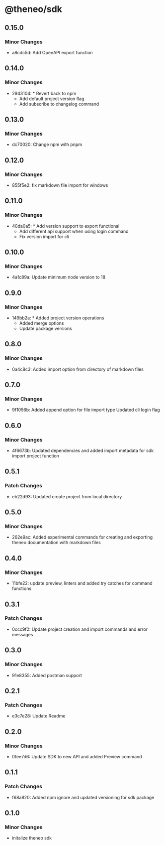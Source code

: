 # @theneo/sdk

## 0.15.0

### Minor Changes

- a8cdc5d: Add OpenAPI export function

## 0.14.0

### Minor Changes

- 2943104: \* Revert back to npm
  - Add default project version flag
  - Add subscribe to changelog command

## 0.13.0

### Minor Changes

- dc70020: Change npm with pnpm

## 0.12.0

### Minor Changes

- 855f5e2: fix markdown file import for windows

## 0.11.0

### Minor Changes

- 40da0a5: \* Add version support to export functional
  - Add different api support when using login command
  - Fix version import for cli

## 0.10.0

### Minor Changes

- 4a1c89a: Update minimum node version to 18

## 0.9.0

### Minor Changes

- 149bb2a: \* Added project version operations
  - Added merge options
  - Update package versions

## 0.8.0

### Minor Changes

- 0a4c8c3: Added import option from directory of markdown files

## 0.7.0

### Minor Changes

- 9f1056b: Added append option for file import type
  Updated cli login flag

## 0.6.0

### Minor Changes

- 4f6673b: Updated dependencies and added import metadata for sdk import project function

## 0.5.1

### Patch Changes

- eb22d93: Updated create project from local directory

## 0.5.0

### Minor Changes

- 262e9ac: Added experimental commands for creating and exporting theneo documentation with markdown files

## 0.4.0

### Minor Changes

- 11bfe22: update preview, linters and added try catches for command functions

## 0.3.1

### Patch Changes

- 0ccc9f2: Update project creation and import commands and error messages

## 0.3.0

### Minor Changes

- 91e8355: Added postman support

## 0.2.1

### Patch Changes

- e3c7e28: Update Readme

## 0.2.0

### Minor Changes

- 0fee7d6: Update SDK to new API and added Preview command

## 0.1.1

### Patch Changes

- f68a820: Added npm ignore and updated versioning for sdk package

## 0.1.0

### Minor Changes

- initalize theneo sdk
